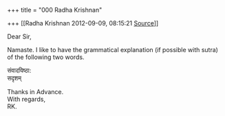 +++
title = "000 Radha Krishnan"

+++
[[Radha Krishnan	2012-09-09, 08:15:21 [Source](https://groups.google.com/g/samskrita/c/g00PuJJoiv8)]]



Dear Sir,  
  
Namaste. I like to have the grammatical explanation (if possible with sutra) of the following two words.  
  
संवादयिष्ठा:  
सदृशम्  
  
  
Thanks in Advance.  
With regards,  
RK.

